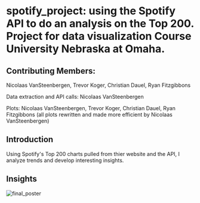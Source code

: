 # spotify_project: using the Spotify API to do an analysis on the Top 200. Project for data visualization Course University Nebraska at Omaha.

## Contributing Members:

Nicolaas VanSteenbergen, Trevor Koger, Christian Dauel, Ryan Fitzgibbons

Data extraction and API calls: Nicolaas VanSteenbergen

Plots: Nicolaas VanSteenbergen, Trevor Koger, Christian Dauel, Ryan Fitzgibbons (all plots rewritten and made more efficient by Nicolaas VanSteenbergen)

## Introduction

Using Spotify's Top 200 charts pulled from thier website and the API, I analyze trends and develop interesting insights.

## Insights

<img src="images/Spotify_Project_Final.pdf" alt="final_poster"/>
